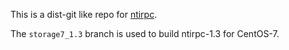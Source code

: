 This is a dist-git like repo for [ntirpc](https://github.com/nfs-ganesha/ntirpc).

The `storage7_1.3` branch is used to build ntirpc-1.3 for CentOS-7.
